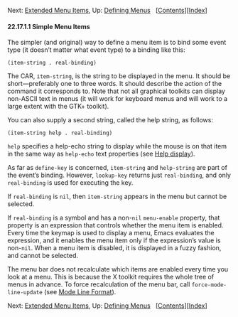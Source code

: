 <!-- This is the GNU Emacs Lisp Reference Manual
corresponding to Emacs version 27.2.

Copyright (C) 1990-1996, 1998-2021 Free Software Foundation,
Inc.

Permission is granted to copy, distribute and/or modify this document
under the terms of the GNU Free Documentation License, Version 1.3 or
any later version published by the Free Software Foundation; with the
Invariant Sections being "GNU General Public License," with the
Front-Cover Texts being "A GNU Manual," and with the Back-Cover
Texts as in (a) below.  A copy of the license is included in the
section entitled "GNU Free Documentation License."

(a) The FSF's Back-Cover Text is: "You have the freedom to copy and
modify this GNU manual.  Buying copies from the FSF supports it in
developing GNU and promoting software freedom." -->

<!-- Created by GNU Texinfo 6.7, http://www.gnu.org/software/texinfo/ -->

Next: [Extended Menu Items](Extended-Menu-Items.html), Up: [Defining Menus](Defining-Menus.html)   \[[Contents](index.html#SEC_Contents "Table of contents")]\[[Index](Index.html "Index")]

#### 22.17.1.1 Simple Menu Items

The simpler (and original) way to define a menu item is to bind some event type (it doesn’t matter what event type) to a binding like this:

    (item-string . real-binding)

The CAR, `item-string`, is the string to be displayed in the menu. It should be short—preferably one to three words. It should describe the action of the command it corresponds to. Note that not all graphical toolkits can display non-ASCII text in menus (it will work for keyboard menus and will work to a large extent with the GTK+ toolkit).

You can also supply a second string, called the help string, as follows:

    (item-string help . real-binding)

`help` specifies a help-echo string to display while the mouse is on that item in the same way as `help-echo` text properties (see [Help display](Special-Properties.html#Help-display)).

As far as `define-key` is concerned, `item-string` and `help-string` are part of the event’s binding. However, `lookup-key` returns just `real-binding`, and only `real-binding` is used for executing the key.

If `real-binding` is `nil`, then `item-string` appears in the menu but cannot be selected.

If `real-binding` is a symbol and has a non-`nil` `menu-enable` property, that property is an expression that controls whether the menu item is enabled. Every time the keymap is used to display a menu, Emacs evaluates the expression, and it enables the menu item only if the expression’s value is non-`nil`. When a menu item is disabled, it is displayed in a fuzzy fashion, and cannot be selected.

The menu bar does not recalculate which items are enabled every time you look at a menu. This is because the X toolkit requires the whole tree of menus in advance. To force recalculation of the menu bar, call `force-mode-line-update` (see [Mode Line Format](Mode-Line-Format.html)).

Next: [Extended Menu Items](Extended-Menu-Items.html), Up: [Defining Menus](Defining-Menus.html)   \[[Contents](index.html#SEC_Contents "Table of contents")]\[[Index](Index.html "Index")]
